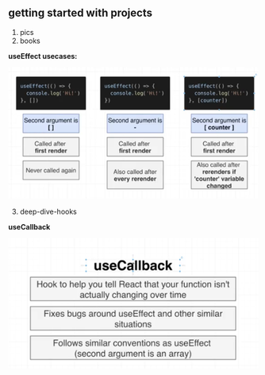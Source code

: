 ## getting started with projects

1. pics
2. books

**useEffect usecases:**

![useEffect usecases](./img/useEffect_usecases.png)

3. deep-dive-hooks

**useCallback**

![usecallback](./img/useCallback.png)
